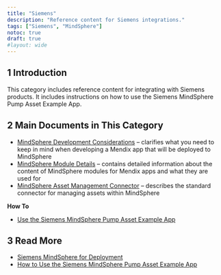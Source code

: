 ```yaml
---
title: "Siemens"
description: "Reference content for Siemens integrations."
tags: ["Siemens", "MindSphere"]
notoc: true
draft: true
#layout: wide
---
```


## 1 Introduction

This category includes reference content for integrating with Siemens products. It includes instructions on how to use the Siemens MindSphere Pump Asset Example App.

## 2 Main Documents in This Category

* [MindSphere Development Considerations](mindsphere-development-considerations) – clarifies what you need to keep in mind when developing a Mendix app that will be deployed to MindSphere
* [MindSphere Module Details](mindsphere-module-details) – contains detailed information about the content of MindSphere modules for Mendix apps and what they are used for
* [MindSphere Asset Management Connector](mindsphere-asset-management-connector) – describes the standard connector for managing assets within MindSphere

**How To**
* [Use the Siemens MindSphere Pump Asset Example App](mindsphere-example-app)

## 3 Read More

* [Siemens MindSphere for Deployment](/developerportal/deploy/deploying-to-mindsphere)
* [How to Use the Siemens MindSphere Pump Asset Example App](/howto/siemens/mindsphere-example-app)
